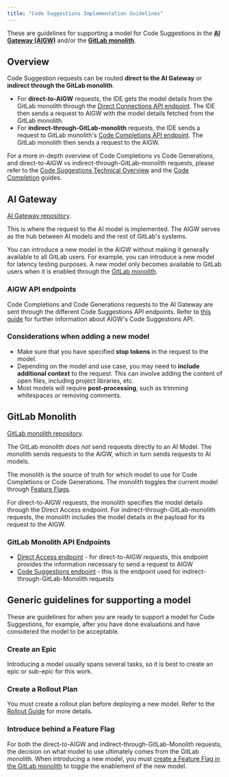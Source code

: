```yaml
---
title: "Code Suggestions Implementation Guidelines"
---
```


These are guidelines for supporting a model for Code Suggestions in the **[AI Gateway (AIGW)](#ai-gateway)**
and/or the **[GitLab monolith](#gitlab-monolith)**.

## Overview

Code Suggestion requests can be routed **direct to the AI Gateway** or **indirect through the GitLab monolith**.

- For **direct-to-AIGW** requests, the IDE gets the model details from the GitLab monolith through the
[Direct Connections API endpoint](https://docs.gitlab.com/ee/api/code_suggestions.html#fetch-direct-connection-information).
The IDE then sends a request to AIGW with the model details fetched from the GitLab monolith.
- For **indirect-through-GitLab-monolith** requests, the IDE sends a request to GitLab monolith's
[Code Completions API endpoint](https://docs.gitlab.com/ee/api/code_suggestions.html#generate-code-completions).
The GitLab monolith then sends a request to the AIGW.

For a more in-depth overview of Code Completions vs Code Generations, and
direct-to-AIGW vs indirect-through-GitLab-monolith requests, please refer to the
[Code Suggestions Technical Overview](../engineering_overview.md#code-suggestions-technical-overview)
and the [Code Completion](../engineering_overview.md#code-completion) guides.

## AI Gateway

[AI Gateway repository](https://gitlab.com/gitlab-org/modelops/applied-ml/code-suggestions/ai-assist).

This is where the request to the AI model is implemented.
The AIGW serves as the hub between AI models and the rest of GitLab's systems.

You can introduce a new model in the AIGW without making it generally available to all GitLab users.
For example, you can introduce a new model for latency testing purposes. A new model only becomes
available to GitLab users when it is enabled through the [GitLab monolith](#gitlab-monolith).

### AIGW API endpoints

Code Completions and Code Generations requests to the AI Gateway are sent through the different Code Suggestions API endpoints. Refer to
[this guide](https://gitlab.com/gitlab-org/modelops/applied-ml/code-suggestions/ai-assist/-/blob/main/docs/api.md#code-suggestions) for
further information about AIGW's Code Suggestions API.

### Considerations when adding a new model

- Make sure that you have specified **stop tokens** in the request to the model.
- Depending on the model and use case, you may need to **include additional context** to the request. This can involve adding the content of open files, including project libraries, etc.
- Most models will require **post-processing**, such as trimming whitespaces or removing comments.

## GitLab Monolith

[GitLab monolith repository](https://gitlab.com/gitlab-org/gitlab/).

The GitLab monolith _does not_ send requests directly to an AI Model.
The monolith sends requests to the AIGW, which in turn sends requests to AI models.

The monolith is the source of truth for which model to use for Code Completions or Code Generations.
The monolith toggles the current model through [Feature Flags](#introduce-behind-a-feature-flag).

For direct-to-AIGW requests, the monolith specifies the model details through the Direct Access endpoint.
For indirect-through-GitLab-monolith requests, the monolith includes the model details in the payload for its request
to the AIGW.

### GitLab Monolith API Endpoints

- [Direct Access endpoint](https://docs.gitlab.com/ee/api/code_suggestions.html#fetch-direct-connection-information) -
for direct-to-AIGW requests, this endpoint provides the information necessary to send a request to AIGW
- [Code Suggestions endpoint](https://docs.gitlab.com/ee/api/code_suggestions.html#generate-code-completions) -
this is the endpoint used for indirect-through-GitLab-Monolith requests

## Generic guidelines for supporting a model

These are guidelines for when you are ready to support a model for Code Suggestions,
for example, after you have done evaluations and have considered the model to be acceptable.

### Create an Epic

Introducing a model usually spans several tasks, so it is best to create an epic or sub-epic for this work.

### Create a Rollout Plan

You must create a rollout plan before deploying a new model.
Refer to the [Rollout Guide](model_rollout_guide.md#create-a-rollout-plan) for more details.

### Introduce behind a Feature Flag

For both the direct-to-AIGW and indirect-through-GitLab-Monolith requests, the decision on what model to use
ultimately comes from the GitLab monolith. When introducing a new model, you must
[create a Feature Flag in the GitLab monolith](https://docs.gitlab.com/ee/development/feature_flags/)
to toggle the enablement of the new model.
